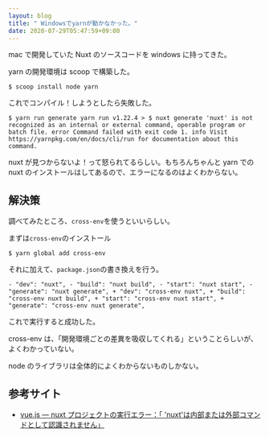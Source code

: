 ```yaml
---
layout: blog
title: " Windowsでyarnが動かなかった。"
date: 2020-07-29T05:47:59+09:00
---
```


mac で開発していた Nuxt のソースコードを windows に持ってきた。

yarn の開発環境は scoop で構築した。

```
$ scoop install node yarn
```

これでコンパイル！しようとしたら失敗した。

```
$ yarn run generate yarn run v1.22.4 > $ nuxt generate 'nuxt' is not recognized as an internal or external command, operable program or batch file. error Command failed with exit code 1. info Visit https://yarnpkg.com/en/docs/cli/run for documentation about this command.
```

nuxt が見つからないよ！って怒られてるらしい。もちろんちゃんと yarn での nuxt のインストールはしてあるので、エラーになるのはよくわからない。

## 解決策

調べてみたところ、`cross-env`を使うといいらしい。

まずは`cross-env`のインストール

```
$ yarn global add cross-env
```

それに加えて、`package.json`の書き換えを行う。

```
- "dev": "nuxt", - "build": "nuxt build", - "start": "nuxt start", - "generate": "nuxt generate", + "dev": "cross-env nuxt", + "build": "cross-env nuxt build", + "start": "cross-env nuxt start", + "generate": "cross-env nuxt generate",
```

これで実行すると成功した。

cross-env は、「開発環境ごとの差異を吸収してくれる」ということらしいが、よくわかっていない。

node のライブラリは全体的によくわからないものしかない。

## 参考サイト

- [vue.js — nuxt プロジェクトの実行エラー：「 'nuxt'は内部または外部コマンドとして認識されません」](https://www.it-swarm-ja.tech/ja/vue.js/nuxt%E3%83%97%E3%83%AD%E3%82%B8%E3%82%A7%E3%82%AF%E3%83%88%E3%81%AE%E5%AE%9F%E8%A1%8C%E3%82%A8%E3%83%A9%E3%83%BC%EF%BC%9A%E3%80%8C-'nuxt'%E3%81%AF%E5%86%85%E9%83%A8%E3%81%BE%E3%81%9F%E3%81%AF%E5%A4%96%E9%83%A8%E3%82%B3%E3%83%9E%E3%83%B3%E3%83%89%E3%81%A8%E3%81%97%E3%81%A6%E8%AA%8D%E8%AD%98%E3%81%95%E3%82%8C%E3%81%BE%E3%81%9B%E3%82%93%E3%80%8D/809710738/)
